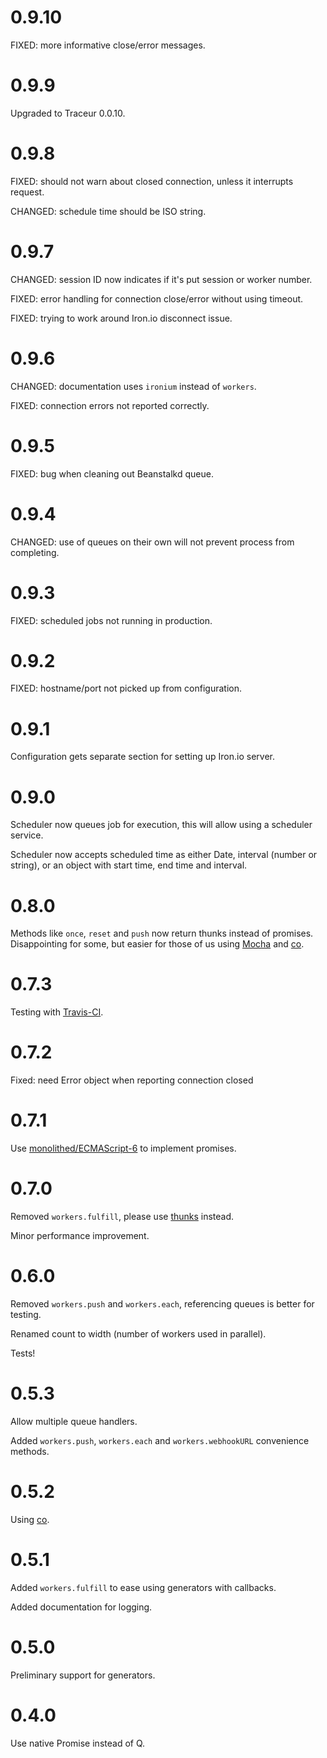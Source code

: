 # 0.9.10

FIXED: more informative close/error messages.


# 0.9.9

Upgraded to Traceur 0.0.10. 


# 0.9.8

FIXED: should not warn about closed connection, unless it interrupts request.

CHANGED: schedule time should be ISO string.


# 0.9.7

CHANGED: session ID now indicates if it's put session or worker number.

FIXED: error handling for connection close/error without using timeout.

FIXED: trying to work around Iron.io disconnect issue.


# 0.9.6

CHANGED: documentation uses `ironium` instead of `workers`.

FIXED: connection errors not reported correctly.


# 0.9.5

FIXED: bug when cleaning out Beanstalkd queue.


# 0.9.4

CHANGED: use of queues on their own will not prevent process from completing.


# 0.9.3

FIXED: scheduled jobs not running in production.


# 0.9.2

FIXED: hostname/port not picked up from configuration.


# 0.9.1

Configuration gets separate section for setting up Iron.io server.


# 0.9.0

Scheduler now queues job for execution, this will allow using a scheduler
service.

Scheduler now accepts scheduled time as either Date, interval (number or
string), or an object with start time, end time and interval.


# 0.8.0

Methods like `once`, `reset` and `push` now return thunks instead of promises.
Disappointing for some, but easier for those of us using
[Mocha](http://visionmedia.github.io/mocha/) and
[co](https://github.com/visionmedia/co).


# 0.7.3

Testing with [Travis-CI](https://travis-ci.org/assaf/ironium).


# 0.7.2

Fixed: need Error object when reporting connection closed


# 0.7.1

Use [monolithed/ECMAScript-6](https://github.com/monolithed/ECMAScript-6) to
implement promises.


# 0.7.0

Removed `workers.fulfill`, please use
[thunks](https://github.com/visionmedia/co#thunks-vs-promises) instead.

Minor performance improvement.


# 0.6.0

Removed `workers.push` and `workers.each`, referencing queues is better for
testing.

Renamed count to width (number of workers used in parallel).

Tests!


# 0.5.3

Allow multiple queue handlers.

Added `workers.push`, `workers.each` and `workers.webhookURL` convenience
methods.


# 0.5.2

Using [co](https://github.com/visionmedia/co).


# 0.5.1

Added `workers.fulfill` to ease using generators with callbacks.

Added documentation for logging.


# 0.5.0

Preliminary support for generators.


# 0.4.0

Use native Promise instead of Q.
